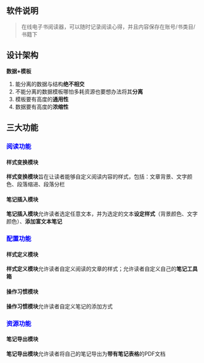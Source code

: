 ## 软件说明
> 在线电子书阅读器，可以随时记录阅读心得，并且内容保存在账号/书类目/书籍下

## 设计架构
**数据+模板**
1. 能分离的数据与结构**绝不相交**
1. 不能分离的数据模板哪怕多耗资源也要想办法将其**分离**
1. 模板要有高度的**通用性**
1. 数据要有高度的**浓缩性**



## 三大功能

### <font color=blue><b>阅读功能</b></font>
#### 样式变换模块
**样式变换模块**旨在让读者能够自定义阅读内容的样式，包括：文章背景、文字颜色、段落缩进、段落分栏
#### 笔记插入模块
**笔记插入模块**允许读者选定任意文本，并为选定的文本**设定样式**（背景颜色、文字颜色）、**添加富文本笔记**

### <font color=blue><b>配置功能</b></font>
#### 样式定义模块
**样式定义模块**允许读者自定义阅读的文章的样式；允许读者自定义自己的**笔记工具箱**

#### 操作习惯模块
**操作习惯模块**允许读者自定义笔记的添加方式

### <font color=blue><b>资源功能</b></font>
#### 笔记导出模块
**笔记导出模块**允许读者将自己的笔记导出为**带有笔记表格**的PDF文档


